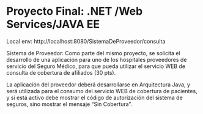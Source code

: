 # Proyecto Final: .NET /Web Services/JAVA EE

Local env: http://localhost:8080/SistemaDeProveedor/consulta

Sistema de Proveedor: Como parte del mismo proyecto, se solicita el desarrollo de una aplicación para uno de los hospitales proveedores de servicio del Seguro Médico, para que pueda utilizar el servicio WEB de consulta de cobertura de afiliados (30 pts).

La aplicación del proveedor deberá desarrollarse en Arquitectura Java, y será utilizada para el consumo del servicio WEB de cobertura de pacientes, y si está activo debe mostrar el código de autorización del sistema de seguros, sino mostrar el mensaje “Sin Cobertura”.
